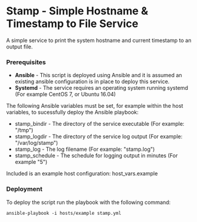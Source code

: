 # Stamp - Simple Hostname & Timestamp to File Service

A simple service to print the system hostname and current timestamp to an output file.

### Prerequisites

* **Ansible** - This script is deployed using Ansible and it is assumed an existing ansible configuration is in place to deploy this service.
* **Systemd** - The service requires an operating system running systemd (For example CentOS 7, or Ubuntu 16.04)

The following Ansible variables must be set, for example within the host variables, to sucessfully deploy the Ansible playbook:

* stamp_bindir - The directory of the service executable (For example: "/tmp")
* stamp_logdir - The directory of the service log output (For example: "/var/log/stamp")
* stamp_log - The log filename (For example: "stamp.log")
* stamp_schedule - The schedule for logging output in minutes (For example "5")

Included is an example host configuration: host_vars.example

### Deployment

To deploy the script run the playbook with the following command:

```
ansible-playbook -i hosts/example stamp.yml
```

